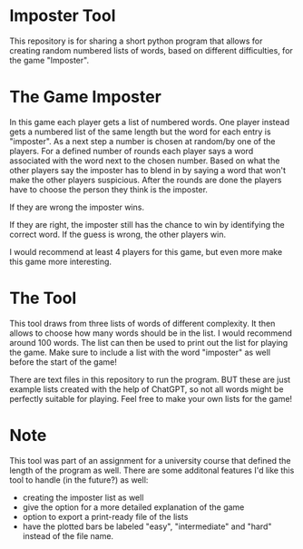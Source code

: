 # Imposter Tool

This repository is for sharing a short python program that allows for creating random numbered lists of words, based on different difficulties, for the game "Imposter".

# The Game Imposter
In this game each player gets a list of numbered words. One player instead gets a numbered list of the same length but the word for each entry is "imposter". As a next step a number is chosen at random/by one of the players. For a defined number of rounds each player says a word associated with the word next to the chosen number. Based on what the other players say the imposter has to blend in by saying a word that won't make the other players suspicious.
After the rounds are done the players have to choose the person they think is the imposter. 

If they are wrong the imposter wins.

If they are right, the imposter still has the chance to win by identifying the correct word. If the guess is wrong, the other players win.

I would recommend at least 4 players for this game, but even more make this game more interesting.

# The Tool
This tool draws from three lists of words of different complexity. It then allows to choose how many words should be in the list. I would recommend around 100 words. The list can then be used to print out the list for playing the game. Make sure to include a list with the word "imposter" as well before the start of the game!

There are text files in this repository to run the program. BUT these are just example lists created with the help of ChatGPT, so not all words might be perfectly suitable for playing. Feel free to make your own lists for the game!

# Note
This tool was part of an assignment for a university course that defined the length of the program as well. There are some additonal features I'd like this tool to handle (in the future?) as well:
* creating the imposter list as well
* give the option for a more detailed explanation of the game
* option to export a print-ready file of the lists
* have the plotted bars be labeled "easy", "intermediate" and "hard" instead of the file name.